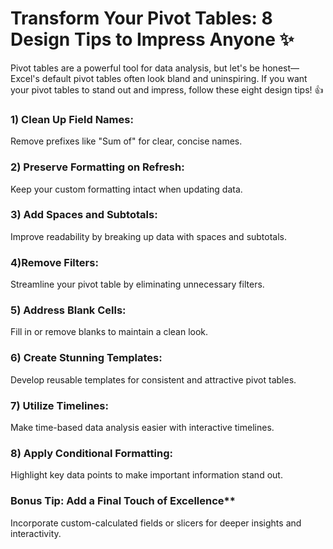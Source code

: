 # **Transform Your Pivot Tables: 8 Design Tips to Impress Anyone** :sparkles:

Pivot tables are a powerful tool for data analysis, but let's be honest—Excel's default pivot tables often look bland and uninspiring. If you want your pivot tables to stand out and impress, follow these eight design tips! :thumbsup:


### 1) Clean Up Field Names: ###
Remove prefixes like "Sum of" for clear, concise names.

### 2) Preserve Formatting on Refresh: 
Keep your custom formatting intact when updating data.

### 3) Add Spaces and Subtotals: 
Improve readability by breaking up data with spaces and subtotals.

### 4)Remove Filters:
Streamline your pivot table by eliminating unnecessary filters.

### 5) Address Blank Cells:
Fill in or remove blanks to maintain a clean look.

### 6) Create Stunning Templates:
Develop reusable templates for consistent and attractive pivot tables.

### 7) Utilize Timelines:
Make time-based data analysis easier with interactive timelines.

### 8) Apply Conditional Formatting: 
Highlight key data points to make important information stand out.

### Bonus Tip: Add a Final Touch of Excellence**

Incorporate custom-calculated fields or slicers for deeper insights and interactivity.
